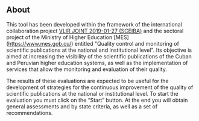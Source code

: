 ## About

This tool has been developed within the framework of the international collaboration project [VLIR JOINT 2019-01-27 (SCEIBA)](https://www.vliruos.be/en/projects/project/22?pid=4202) and the sectoral project of the Ministry of Higher Education [MES] (https://www.mes.gob.cu/) entitled "Quality control and monitoring of scientific publications at the national and institutional level". Its objective is aimed at increasing the visibility of the scientific publications of the Cuban and Peruvian higher education systems, as well as the implementation of services that allow the monitoring and evaluation of their quality.

The results of these evaluations are expected to be useful for the development of strategies for the continuous improvement of the quality of scientific publications at the national or institutional level. To start the evaluation you must click on the “Start” button. At the end you will obtain general assessments and by state criteria, as well as a set of recommendations.